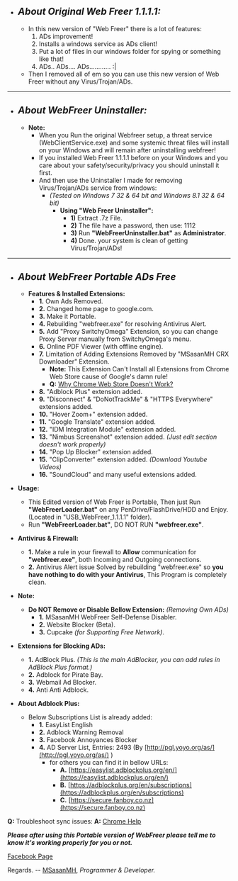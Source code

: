 + ## ***About Original Web Freer 1.1.1.1:*** ##
    + In this new version of "Web Freer" there is a lot of features:
        1. ADs improvement!
        2. Installs a windows service as ADs client!
        3. Put a lot of files in our windows folder for spying or something like that!
        4. ADs.. ADs.... ADs............ :|
    + Then I removed all of em so you can use this new version of Web Freer without any Virus/Trojan/ADs.
* * *
+ ## ***About WebFreer Uninstaller:*** ##
    + **Note:**
        + When you Run the original Webfreer setup, a threat service (WebClientService.exe) and some systemic threat files will install on your Windows and will remain after uninstalling webfreer!
		+ If you installed Web Freer 1.1.1.1 before on your Windows and you care about your safety/security/privacy you should uninstall it first.
		+ And then use the Uninstaller I made for removing Virus/Trojan/ADs service from windows:
            + *(Tested on Windows 7 32 & 64 bit and Windows 8.1 32 & 64 bit)*
                + **Using "Web Freer Uninstaller":**
                   + **1)** Extract .7z File.
                   + **2)** The file have a password, then use: 1112
                   + **3)** Run **"WebFreerUninstaller.bat"** as **Administrator**.
                   + **4)** Done. your system is clean of getting Virus/Trojan/ADs!

* * *
+ ## ___About WebFreer Portable ADs Free___ ##
    + **Features & Installed Extensions:**
        + **1.** Own Ads Removed.
        + **2.** Changed home page to google.com.
        + **3.** Make it Portable.
        + **4.** Rebuilding "webfreer.exe" for resolving Antivirus Alert.
        + **5.** Add "Proxy SwitchyOmega" Extension, so you can change Proxy Server manually from SwitchyOmega's menu.
        + **6.** Online PDF Viewer (with offline engine).
        + **7.** Limitation of Adding Extensions Removed by "MSasanMH CRX Downloader" Extension.
            + **Note:** This Extension Can't Install all Extensions from Chrome Web Store cause of Google's damn rule!
            + **Q:** [Why Chrome Web Store Doesn't Work?](https://code.google.com/p/chromium/issues/detail?id=377278)
        + **8.** "Adblock Plus" extension added.
        + **9.** "Disconnect" & "DoNotTrackMe" & "HTTPS Everywhere" extensions added.
        + **10.** "Hover Zoom+" extension added.
        + **11.** "Google Translate" extension added.
        + **12.** "IDM Integration Module" extension added.
        + **13.** "Nimbus Screenshot" extension added. *(Just edit section doesn't work properly)*
        + **14.** "Pop Up Blocker" extension added.
        + **15.** "ClipConverter" extension added. *(Download Youtube Videos)*
        + **16.** "SoundCloud" and many useful extensions added.
 
+ **Usage:**
    + This Edited version of Web Freer is Portable, Then just Run **"WebFreerLoader.bat"** on any          PenDrive/FlashDrive/HDD and Enjoy. (Located in "USB_WebFreer_1.1.1.1" folder).
    + Run **"WebFreerLoader.bat"**, DO NOT RUN **"webfreer.exe"**.

+ **Antivirus & Firewall:**
    + **1.** Make a rule in your firewall to **Allow** communication for **"webfreer.exe"**, both Incoming and Outgoing connections.
    + **2.** Antivirus Alert issue Solved by rebuilding "webfreer.exe" so **you have nothing to do with your Antivirus**, This Program is completely clean.
 
+ **Note:**
    + **Do NOT Remove or Disable Bellow Extension:** *(Removing Own ADs)*
         + **1.** MSasanMH WebFreer Self-Defense Disabler.
         + **2.** Website Blocker (Beta).
         + **3.** Cupcake *(for Supporting Free Network)*.
 
+ **Extensions for Blocking ADs:**
    + **1.** AdBlock Plus.
        *(This is the main AdBlocker, you can add rules in AdBlock Plus format.)*
    + **2.** Adblock for Pirate Bay.
    + **3.** Webmail Ad Blocker.
    + **4.** Anti Anti Adblock.
 
+ **About Adblock Plus:**
    + Below Subscriptions List is already added:
        + **1.** EasyList English
        + **2.** Adblock Warning Removal
        + **3.** Facebook Annoyances Blocker
        + **4.** AD Server List, Entries: 2493 (By [http://pgl.yoyo.org/as/](http://pgl.yoyo.org/as/) )
            + for others you can find it in bellow URLs:
                + **A.** [https://easylist.adblockplus.org/en/](https://easylist.adblockplus.org/en/)
                + **B.** [https://adblockplus.org/en/subscriptions](https://adblockplus.org/en/subscriptions)
                + **C.** [https://secure.fanboy.co.nz](https://secure.fanboy.co.nz)
 
**Q:** Troubleshoot sync issues:
**A:** [Chrome Help](https://support.google.com/chrome/answer/1181420?hl=en)

***Please after using this Portable version of WebFreer please tell me to know it's working properly for you or not.***

[ Facebook Page](https://www.facebook.com/WebFreer.Portable.ADs.Free)

Regards.
\--
[MSasanMH](http://about.me/msasanmh "About.Me Profile Page"), *Programmer & Developer.*

